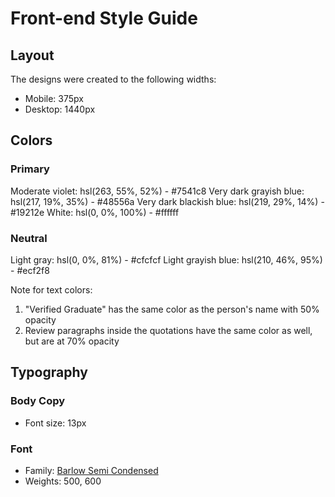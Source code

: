 # Front-end Style Guide

## Layout

The designs were created to the following widths:

- Mobile: 375px
- Desktop: 1440px

## Colors

### Primary

Moderate violet: hsl(263, 55%, 52%) - 	#7541c8
Very dark grayish blue: hsl(217, 19%, 35%) - 	#48556a
Very dark blackish blue: hsl(219, 29%, 14%) - 	#19212e
White: hsl(0, 0%, 100%) - 	#ffffff

### Neutral

Light gray: hsl(0, 0%, 81%) - 	#cfcfcf
Light grayish blue: hsl(210, 46%, 95%) - 	#ecf2f8

Note for text colors:

1. "Verified Graduate" has the same color as the person's name with 50% opacity
2. Review paragraphs inside the quotations have the same color as well, but are at 70% opacity

## Typography

### Body Copy

- Font size: 13px

### Font

- Family: [Barlow Semi Condensed](https://fonts.google.com/specimen/Barlow+Semi+Condensed)
- Weights: 500, 600

